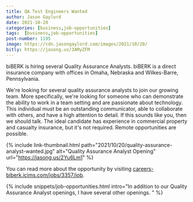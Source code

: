 ```yaml
---
title: QA Test Engineers Wanted
author: Jason Gaylord
date: 2021-10-20
categories: [business,job-opportunities]
tags:  [business,job-opportunities]
post-number: 1195
image: https://cdn.jasongaylord.com/images/2021/10/20/
bitly: https://jasong.us/3AMyZFM
---
```


biBERK is hiring several Quality Assurance Analysts. biBERK is a direct insurance company with offices in Omaha, Nebraska and Wilkes-Barre, Pennsylvania. 

We're looking for several quality assurance analysts to join our growing team. More specifically, we're looking for someone who can demonstrate the ability to work in a team setting and are passionate about technology. This individual must be an outstanding communicator, able to collaborate with others, and have a high attention to detail. If this sounds like you, then we should talk. The ideal candidate has experience in commercial property and casualty insurance, but it's not required. Remote opportunities are possible.

{% include link-thumbnail.html path="2021/10/20/quality-assurance-analyst-wanted.jpg" alt="Quality Assurance Analyst Opening" url="https://jasong.us/2Yu6Lm1" %}

You can read more about the opportunity by visiting [careers-biberk.icims.com/jobs/3357/job](https://jasong.us/2Yu6Lm1).

{% include snippets/job-opportunities.html intro="In addition to our Quality Assurance Analyst openings, I have several other openings. " %}